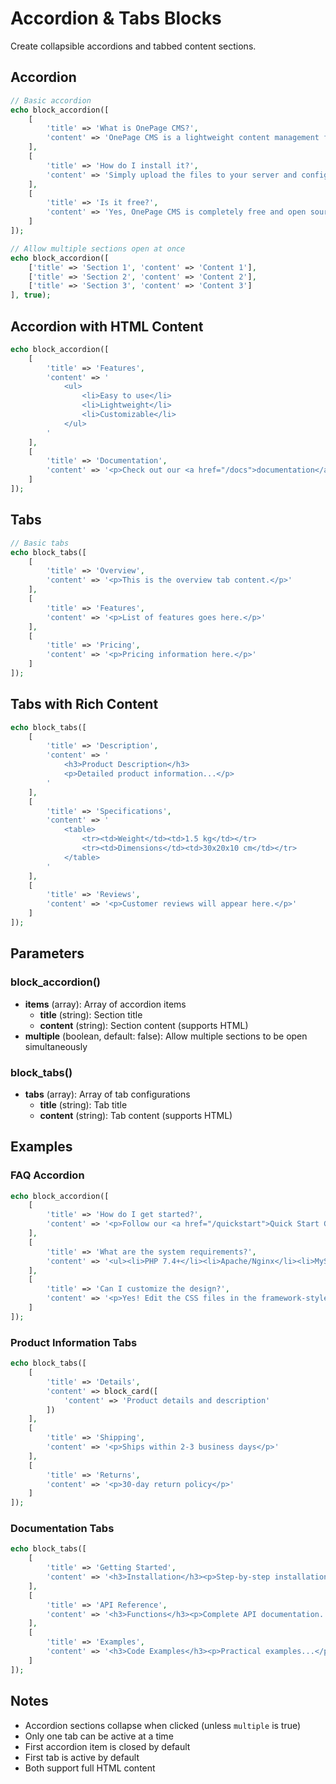 # Accordion & Tabs Blocks

Create collapsible accordions and tabbed content sections.

## Accordion

```php
// Basic accordion
echo block_accordion([
    [
        'title' => 'What is OnePage CMS?',
        'content' => 'OnePage CMS is a lightweight content management framework.'
    ],
    [
        'title' => 'How do I install it?',
        'content' => 'Simply upload the files to your server and configure config.php.'
    ],
    [
        'title' => 'Is it free?',
        'content' => 'Yes, OnePage CMS is completely free and open source.'
    ]
]);

// Allow multiple sections open at once
echo block_accordion([
    ['title' => 'Section 1', 'content' => 'Content 1'],
    ['title' => 'Section 2', 'content' => 'Content 2'],
    ['title' => 'Section 3', 'content' => 'Content 3']
], true);
```

## Accordion with HTML Content

```php
echo block_accordion([
    [
        'title' => 'Features',
        'content' => '
            <ul>
                <li>Easy to use</li>
                <li>Lightweight</li>
                <li>Customizable</li>
            </ul>
        '
    ],
    [
        'title' => 'Documentation',
        'content' => '<p>Check out our <a href="/docs">documentation</a> for more info.</p>'
    ]
]);
```

## Tabs

```php
// Basic tabs
echo block_tabs([
    [
        'title' => 'Overview',
        'content' => '<p>This is the overview tab content.</p>'
    ],
    [
        'title' => 'Features',
        'content' => '<p>List of features goes here.</p>'
    ],
    [
        'title' => 'Pricing',
        'content' => '<p>Pricing information here.</p>'
    ]
]);
```

## Tabs with Rich Content

```php
echo block_tabs([
    [
        'title' => 'Description',
        'content' => '
            <h3>Product Description</h3>
            <p>Detailed product information...</p>
        '
    ],
    [
        'title' => 'Specifications',
        'content' => '
            <table>
                <tr><td>Weight</td><td>1.5 kg</td></tr>
                <tr><td>Dimensions</td><td>30x20x10 cm</td></tr>
            </table>
        '
    ],
    [
        'title' => 'Reviews',
        'content' => '<p>Customer reviews will appear here.</p>'
    ]
]);
```

## Parameters

### block_accordion()
- **items** (array): Array of accordion items
  - **title** (string): Section title
  - **content** (string): Section content (supports HTML)
- **multiple** (boolean, default: false): Allow multiple sections to be open simultaneously

### block_tabs()
- **tabs** (array): Array of tab configurations
  - **title** (string): Tab title
  - **content** (string): Tab content (supports HTML)

## Examples

### FAQ Accordion
```php
echo block_accordion([
    [
        'title' => 'How do I get started?',
        'content' => '<p>Follow our <a href="/quickstart">Quick Start Guide</a> to get up and running in minutes.</p>'
    ],
    [
        'title' => 'What are the system requirements?',
        'content' => '<ul><li>PHP 7.4+</li><li>Apache/Nginx</li><li>MySQL (optional)</li></ul>'
    ],
    [
        'title' => 'Can I customize the design?',
        'content' => '<p>Yes! Edit the CSS files in the framework-styles directory.</p>'
    ]
]);
```

### Product Information Tabs
```php
echo block_tabs([
    [
        'title' => 'Details',
        'content' => block_card([
            'content' => 'Product details and description'
        ])
    ],
    [
        'title' => 'Shipping',
        'content' => '<p>Ships within 2-3 business days</p>'
    ],
    [
        'title' => 'Returns',
        'content' => '<p>30-day return policy</p>'
    ]
]);
```

### Documentation Tabs
```php
echo block_tabs([
    [
        'title' => 'Getting Started',
        'content' => '<h3>Installation</h3><p>Step-by-step installation guide...</p>'
    ],
    [
        'title' => 'API Reference',
        'content' => '<h3>Functions</h3><p>Complete API documentation...</p>'
    ],
    [
        'title' => 'Examples',
        'content' => '<h3>Code Examples</h3><p>Practical examples...</p>'
    ]
]);
```

## Notes

- Accordion sections collapse when clicked (unless `multiple` is true)
- Only one tab can be active at a time
- First accordion item is closed by default
- First tab is active by default
- Both support full HTML content
